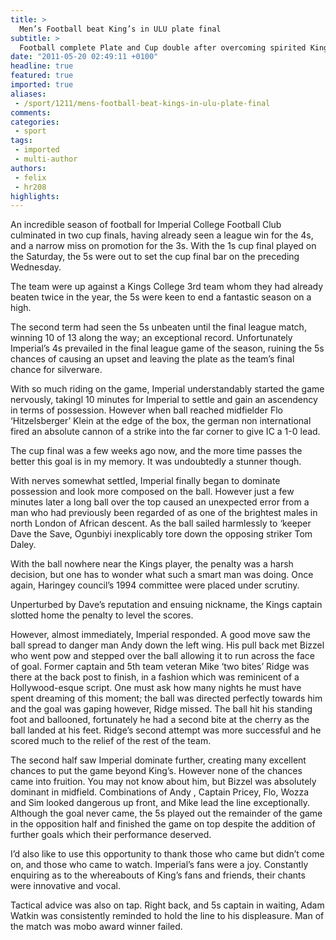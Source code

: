 ```yaml
---
title: >
  Men’s Football beat King’s in ULU plate final
subtitle: >
  Football complete Plate and Cup double after overcoming spirited King’s
date: "2011-05-20 02:49:11 +0100"
headline: true
featured: true
imported: true
aliases:
 - /sport/1211/mens-football-beat-kings-in-ulu-plate-final
comments:
categories:
 - sport
tags:
 - imported
 - multi-author
authors:
 - felix
 - hr208
highlights:
---
```


An incredible season of football for Imperial College Football Club culminated in two cup finals, having already seen a league win for the 4s, and a narrow miss on promotion for the 3s. With the 1s cup final played on the Saturday, the 5s were out to set the cup final bar on the preceding Wednesday.

The team were up against a Kings College 3rd team whom they had already beaten twice in the year, the 5s were keen to end a fantastic season on a high.

The second term had seen the 5s unbeaten until the final league match, winning 10 of 13 along the way; an exceptional record. Unfortunately Imperial’s 4s prevailed in the final league game of the season, ruining the 5s chances of causing an upset and leaving the plate as the team’s final chance for silverware.

With so much riding on the game, Imperial understandably started the game nervously, takingl 10 minutes for Imperial to settle and gain an ascendency in terms of possession. However when ball reached midfielder Flo ‘Hitzelsberger’ Klein at the edge of the box, the german non international fired an absolute cannon of a strike into the far corner to give IC a 1-0 lead.

The cup final was a few weeks ago now, and the more time passes the better this goal is in my memory. It was undoubtedly a stunner though.

With nerves somewhat settled, Imperial finally began to dominate possession and look more composed on the ball. However just a few minutes later a long ball over the top caused an unexpected error from a man who had previously been regarded of as one of the brightest males in north London of African descent. As the ball sailed harmlessly to ‘keeper Dave the Save, Ogunbiyi inexplicably tore down the opposing striker Tom Daley.

With the ball nowhere near the Kings player, the penalty was a harsh decision, but one has to wonder what such a smart man was doing. Once again, Haringey council’s 1994 committee were placed under scrutiny.

Unperturbed by Dave’s reputation and ensuing nickname, the Kings captain slotted home the penalty to level the scores.

However, almost immediately, Imperial responded. A good move saw the ball spread to danger man Andy down the left wing. His pull back met Bizzel who went pow and stepped over the ball allowing it to run across the face of goal. Former captain and 5th team veteran Mike ‘two bites’ Ridge was there at the back post to finish, in a fashion which was reminicent of a Hollywood-esque script. One must ask how many nights he must have spent dreaming of this moment; the ball was directed perfectly towards him and the goal was gaping however, Ridge missed. The ball hit his standing foot and ballooned, fortunately he had a second bite at the cherry as the ball landed at his feet. Ridge’s second attempt was more successful and he scored much to the relief of the rest of the team.

The second half saw Imperial dominate further, creating many excellent chances to put the game beyond King’s. However none of the chances came into fruition. You may not know about him, but Bizzel was absolutely dominant in midfield. Combinations of Andy , Captain Pricey, Flo, Wozza and Sim looked dangerous up front, and Mike lead the line exceptionally. Although the goal never came, the 5s played out the remainder of the game in the opposition half and finished the game on top despite the addition of further goals which their performance deserved.

I’d also like to use this opportunity to thank those who came but didn’t come on, and those who came to watch. Imperial’s fans were a joy. Constantly enquiring as to the whereabouts of King’s fans and friends, their chants were innovative and vocal.

Tactical advice was also on tap. Right back, and 5s captain in waiting, Adam Watkin was consistently reminded to hold the line to his displeasure. Man of the match was mobo award winner failed.
